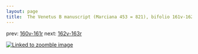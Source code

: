 ```yaml
---
layout: page
title:  The Venetus B manuscript (Marciana 453 = 821), bifolio 161v-162r
---
```


prev: [160v-161r](../160v-161r/) next: [162v-163r](../162v-163r/)



[![Linked to zoomble image](http://www.homermultitext.org/iipsrv?IIIF=/project/homer/pyramidal/deepzoom/hmt/vbbifolio/v1/vb_161v_162r.tif/full/2000,/0/default.jpg)](http://www.homermultitext.org/ict2/?urn=urn:cite2:hmt:vbbifolio.v1:vb_161v_162r)

